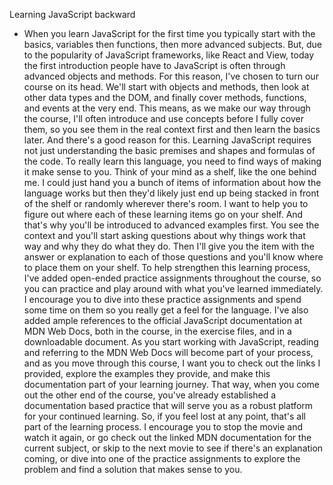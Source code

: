 Learning JavaScript backward
- When you learn JavaScript for the first time you typically start with the basics, variables then functions, then more advanced subjects. But, due to the popularity of JavaScript frameworks, like React and View, today the first introduction people have to JavaScript is often through advanced objects and methods. For this reason, I've chosen to turn our course on its head. We'll start with objects and methods, then look at other data types and the DOM, and finally cover methods, functions, and events at the very end. This means, as we make our way through the course, I'll often introduce and use concepts before I fully cover them, so you see them in the real context first and then learn the basics later. And there's a good reason for this. Learning JavaScript requires not just understanding the basic premises and shapes and formulas of the code. To really learn this language, you need to find ways of making it make sense to you. Think of your mind as a shelf, like the one behind me. I could just hand you a bunch of items of information about how the language works but then they'd likely just end up being stacked in front of the shelf or randomly wherever there's room. I want to help you to figure out where each of these learning items go on your shelf. And that's why you'll be introduced to advanced examples first. You see the context and you'll start asking questions about why things work that way and why they do what they do. Then I'll give you the item with the answer or explanation to each of those questions and you'll know where to place them on your shelf. To help strengthen this learning process, I've added open-ended practice assignments throughout the course, so you can practice and play around with what you've learned immediately. I encourage you to dive into these practice assignments and spend some time on them so you really get a feel for the language. I've also added ample references to the official JavaScript documentation at MDN Web Docs, both in the course, in the exercise files, and in a downloadable document. As you start working with JavaScript, reading and referring to the MDN Web Docs will become part of your process, and as you move through this course, I want you to check out the links I provided, explore the examples they provide, and make this documentation part of your learning journey. That way, when you come out the other end of the course, you've already established a documentation based practice that will serve you as a robust platform for your continued learning. So, if you feel lost at any point, that's all part of the learning process. I encourage you to stop the movie and watch it again, or go check out the linked MDN documentation for the current subject, or skip to the next movie to see if there's an explanation coming, or dive into one of the practice assignments to explore the problem and find a solution that makes sense to you.